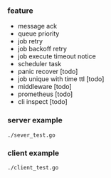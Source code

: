 ### feature

- message ack
- queue priority
- job retry
- job backoff retry
- job execute timeout notice
- scheduler task
- panic recover [todo]
- job unique with time ttl [todo] 
- middleware [todo]
- prometheus [todo]
- cli inspect [todo]

### server example

```
./sever_test.go
```

### client example

```
./client_test.go
```
